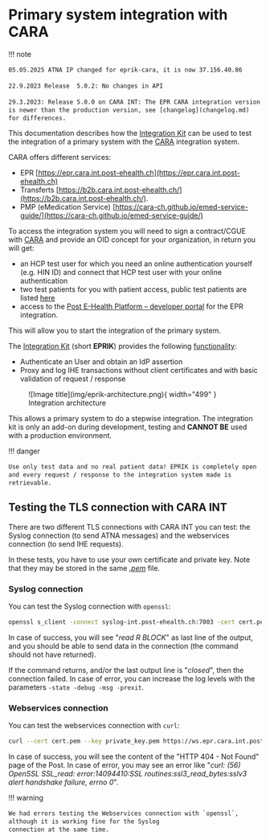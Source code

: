 # Primary system integration with CARA

!!! note

    05.05.2025 ATNA IP changed for eprik-cara, it is now 37.156.40.86

    22.9.2023 Release  5.0.2: No changes in API 

    29.3.2023: Release 5.0.0 on CARA INT: The EPR CARA integration version is newer than the production version, see [changelog](changelog.md) for differences.

This documentation describes how the [Integration Kit](https://test.ahdis.ch/eprik-cara/index.html) can be used to test
the integration of a primary system with the [CARA](https://www.cara.ch/) integration system.

CARA offers different services:

- EPR [https://epr.cara.int.post-ehealth.ch](https://epr.cara.int.post-ehealth.ch)
- Transferts [https://b2b.cara.int.post-ehealth.ch/](https://b2b.cara.int.post-ehealth.ch/).
- PMP (eMedication
  Service) [https://cara-ch.github.io/emed-service-guide/](https://cara-ch.github.io/emed-service-guide/)

To access the integration system you will need to sign a contract/CGUE with [CARA](https://www.cara.ch/) and provide an
OID concept for your organization,
in return you will get:

- an HCP test user for which you need an online authentication yourself (e.g. HIN ID) and connect that HCP test user
  with your online authentication
- two test patients for you with patient access, public test patients are listed [here](testpatients.md)
- access to the [Post E-Health Platform – developer portal](https://developer.post.ch/en/e-health) for the EPR
  integration.

This will allow you to start the integration of the primary system.

The [Integration Kit](https://test.ahdis.ch/eprik-cara/index.html) (short **EPRIK**) provides the
following [functionality](usecases.md):

- Authenticate an User and obtain an IdP assertion
- Proxy and log IHE transactions without client certificates and with basic validation of request / response

<figure markdown>
  ![Image title](img/eprik-architecture.png){ width="499" }
  <figcaption>Integration architecture</figcaption>
</figure>

This allows a primary system to do a stepwise integration. The integration kit is only
an add-on during development, testing and **CANNOT BE** used with a production environment.

!!! danger

    Use only test data and no real patient data! EPRIK is completely open 
    and every request / response to the integration system made is retrievable.

## Testing the TLS connection with CARA INT

There are two different TLS connections with CARA INT you can test: the Syslog connection (to send ATNA messages) 
and the webservices connection (to send IHE requests).

In these tests, you have to use your own certificate and private key.
Note that they may be stored in the same _[.pem](https://en.wikipedia.org/wiki/Privacy-Enhanced_Mail)_ file.

### Syslog connection

You can test the Syslog connection with `openssl`:
```bash
openssl s_client -connect syslog-int.post-ehealth.ch:7003 -cert cert.pem -key private_key.pem
```

In case of success, you will see "_read R BLOCK_" as last line of the output, and you should be able to send data in 
the connection (the command should not have returned).

If the command returns, and/or the last output line is "_closed_", then the connection failed.
In case of error, you can increase the log levels with the parameters `-state -debug -msg -prexit`.

### Webservices connection

You can test the webservices connection with `curl`:
```bash
curl --cert cert.pem --key private_key.pem https://ws.epr.cara.int.post-ehealth.ch:443
```

In case of success, you will see the content of the "HTTP 404 - Not Found" page of the Post.
In case of error, you may see an error like "_curl: (56) OpenSSL SSL_read: error:14094410:SSL 
routines:ssl3_read_bytes:sslv3 alert handshake failure, errno 0_".

!!! warning

    We had errors testing the Webservices connection with `openssl`, although it is working fine for the Syslog 
    connection at the same time.
